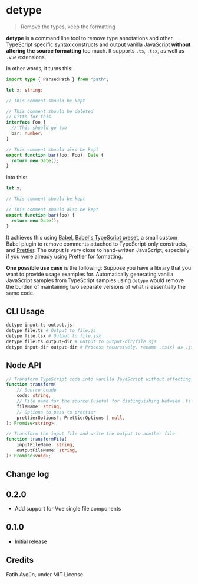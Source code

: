 # detype

> Remove the types, keep the formatting

**detype** is a command line tool to remove type annotations and other TypeScript specific syntax constructs and output vanilla JavaScript **without altering the source formatting** too much. It supports `.ts`, `.tsx`, as well as `.vue` extensions.

In other words, it turns this:

```ts
import type { ParsedPath } from "path";

let x: string;

// This comment should be kept

// This comment should be deleted
// Ditto for this
interface Foo {
  // This should go too
  bar: number;
}

// This comment should also be kept
export function bar(foo: Foo): Date {
  return new Date();
}
```

into this:

```js
let x;

// This comment should be kept

// This comment should also be kept
export function bar(foo) {
  return new Date();
}
```

It achieves this using [Babel](https://babeljs.io/), [Babel's TypeScript preset](https://babeljs.io/docs/en/babel-preset-typescript), a small custom Babel plugin to remove comments attached to TypeScript-only constructs, and [Prettier](https://prettier.io/). The output is very close to hand-written JavaScript, especially if you were already using Prettier for formatting.

**One possible use case** is the following: Suppose you have a library that you want to provide usage examples for. Automatically generating vanilla JavaScript samples from TypeScript samples using `detype` would remove the burden of maintaining two separate versions of what is essentially the same code.

## CLI Usage

```sh
detype input.ts output.js
detype file.ts # Output to file.js
detype file.tsx # Output to file.jsx
detype file.ts output-dir # Output to output-dir/file.sjs
detype input-dir output-dir # Process recursively, rename .ts(x) as .js(x)
```

## Node API

```ts
// Transform TypeScript code into vanilla JavaScript without affecting the formatting
function transform(
	// Source coude
	code: string,
	// File name for the source (useful for distinguishing between .ts and .tsx)
	fileName: string,
	// Options to pass to prettier
	prettierOptions?: PrettierOptions | null,
): Promise<string>;

// Transform the input file and write the output to another file
function transformFile(
	inputFileName: string,
	outputFileName: string,
): Promise<void>;
```

## Change log
## 0.2.0
- Add support for Vue single file components

## 0.1.0
- Initial release

## Credits
Fatih Aygün, under MIT License
